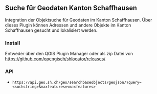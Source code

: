 ## Suche für Geodaten Kanton Schaffhausen

Integration der Objektsuche für Geodaten im Kanton Schaffhausen. Über dieses Plugin können Adressen und andere Objekte im Kanton Schaffhausen gesucht und lokalisiert werden.

### Install

Entweder über den QGIS Plugin Manager oder als zip Datei von https://github.com/opengisch/shlocator/releases/

### API

* `https://api.geo.sh.ch/geo/searchbaseobjects/geojson/?query=<suchstring>&maxfeatures=<maxfeatures>`
